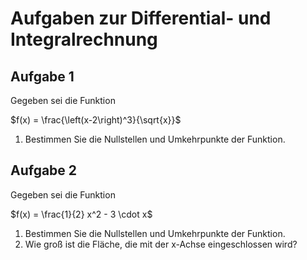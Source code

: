 # Aufgaben zur Differential- und Integralrechnung

## Aufgabe 1

Gegeben sei die Funktion

$f(x) = \frac{\left(x-2\right)^3}{\sqrt{x}}$

1.  Bestimmen Sie die Nullstellen und Umkehrpunkte der Funktion.

## Aufgabe 2

Gegeben sei die Funktion

$f(x) = \frac{1}{2} x^2 - 3 \cdot x$

1. Bestimmen Sie die Nullstellen und Umkehrpunkte der Funktion.
1. Wie groß ist die Fläche, die mit der x-Achse eingeschlossen wird?




